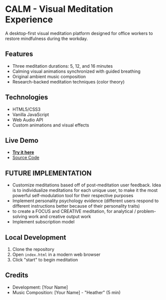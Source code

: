 # CALM - Visual Meditation Experience

A desktop-first visual meditation platform designed for office workers to restore mindfulness during the workday.

## Features
- Three meditation durations: 5, 12, and 16 minutes
- Calming visual animations synchronized with guided breathing
- Original ambient music composition
- Research-backed meditation techniques (color theory)

## Technologies
- HTML5/CSS3
- Vanilla JavaScript
- Web Audio API
- Custom animations and visual effects

## Live Demo
- **[Try it here](https://ohtheirany.github.io/mycalm/)**
- [Source Code](https://github.com/ohtheirany/mycalm)

## FUTURE IMPLEMENTATION
- Customize meditations based off of post-meditation user feedback. Idea is to individualize meditations for each unique user, to make it the most powerful self-modulation tool for their respective purposes
- Implement personality psychology evidence (different users respond to different instructions better because of their personality traits)
- to create a FOCUS and CREATIVE meditation, for analytical / problem-solving work and creative output work
- Implement subscription model

## Local Development
1. Clone the repository
2. Open `index.html` in a modern web browser
3. Click "start" to begin meditation

## Credits
- Development: [Your Name]
- Music Composition: [Your Name] - "Heather" (5 min)
